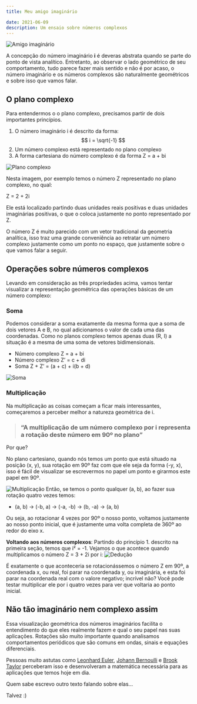 ```yaml
---
title: Meu amigo imaginário

date: 2021-06-09
description: Um ensaio sobre números complexos
---
```



![Amigo imaginário](img/1.webp)

A concepção do número imaginário **i** é deveras abstrata quando se parte do ponto de vista analítico. Entretanto, ao observar o lado geométrico de seu comportamento, tudo parece fazer mais sentido e não é por acaso, o número imaginário e os números complexos são naturalmente geométricos e sobre isso que vamos falar.

## O plano complexo
Para entendermos o o plano complexo, precisamos partir de dois importantes princípios.

1. O número imaginário i é descrito da forma:
  $$
    i = \sqrt{-1}
  $$
2. Um número complexo está representado no plano complexo
3. A forma cartesiana do número complexo é da forma Z = a + bi

![Plano complexo](img/2.webp)

Nesta imagem, por exemplo temos o número Z representado no plano complexo, no qual:

Z = 2 + 2i

Ele está localizado partindo duas unidades reais positivas e duas unidades imaginárias positivas, o que o coloca justamente no ponto representado por Z.

O número Z é muito parecido com um vetor tradicional da geometria analítica, isso traz uma grande conveniência ao retratar um número complexo justamente como um ponto no espaço, que justamente sobre o que vamos falar a seguir.

## Operações sobre números complexos
Levando em consideração as três propriedades acima, vamos tentar visualizar a representação geométrica das operações básicas de um número complexo:

### Soma
Podemos considerar a soma exatamente da mesma forma que a soma de dois vetores A e B, no qual adicionamos o valor de cada uma das coordenadas. Como no planos complexo temos apenas duas (R, I) a situação é a mesma de uma soma de vetores bidimensionais.

- Número complexo Z = a + bi
- Número complexo Z’ = c + di
- Soma Z + Z’ = (a + c) + i(b + d)

![Soma](img/3.webp)

### Multiplicação
Na multiplicação as coisas começam a ficar mais interessantes, começaremos a perceber melhor a natureza geométrica de i.

> ### “A multiplicação de um número complexo por i representa a rotação deste número em 90º no plano”

Por que?

No plano cartesiano, quando nós temos um ponto que está situado na posição (x, y), sua rotação em 90º faz com que ele seja da forma (-y, x), isso é fácil de visualizar se escrevermos no papel um ponto e girarmos este papel em 90º.

![Multiplicação](img/4.webp)
Então, se temos o ponto qualquer (a, b), ao fazer sua rotação quatro vezes temos:

- (a, b) → (-b, a) → (-a, -b) → (b, -a) → (a, b)

Ou seja, ao rotacionar 4 vezes por 90º o nosso ponto, voltamos justamente ao nosso ponto inicial, que é justamente uma volta completa de 360º ao redor do eixo x.

**Voltando aos números complexos**: Partindo do princípio 1. descrito na primeira seção, temos que i² = -1. Vejamos o que acontece quando multiplicamos o número Z = 3 + 2i por i:
![Dedução](img/5.webp)

É exatamente o que aconteceria se rotacionássemos o número Z em 90º, a coordenada x, ou real, foi parar na coordenada y, ou imaginária, e esta foi parar na coordenada real com o valore negativo; incrível não? Você pode testar multiplicar ele por i quatro vezes para ver que voltaria ao ponto inicial.

## Não tão imaginário nem complexo assim
Essa visualização geométrica dos números imaginários facilita o entendimento do que eles realmente fazem e qual o seu papel nas suas aplicações. Rotações são muito importante quando analisamos comportamentos periódicos que são comuns em ondas, sinais e equações diferenciais.

Pessoas muito astutas como [Leonhard Euler](https://pt.wikipedia.org/wiki/Leonhard_Euler), [Johann Bernoulli](https://pt.wikipedia.org/wiki/Johann_Bernoulli) e [Brook Taylor](https://pt.wikipedia.org/wiki/Brook_Taylor) perceberam isso e desenvolveram a matemática necessária para as aplicações que temos hoje em dia.

Quem sabe escrevo outro texto falando sobre elas…

Talvez :)